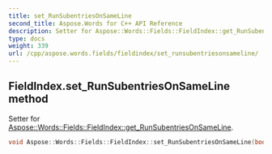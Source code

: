 ```yaml
---
title: set_RunSubentriesOnSameLine
second_title: Aspose.Words for C++ API Reference
description: Setter for Aspose::Words::Fields::FieldIndex::get_RunSubentriesOnSameLine. 
type: docs
weight: 339
url: /cpp/aspose.words.fields/fieldindex/set_runsubentriesonsameline/
---
```

## FieldIndex.set_RunSubentriesOnSameLine method


Setter for [Aspose::Words::Fields::FieldIndex::get_RunSubentriesOnSameLine](../get_runsubentriesonsameline/).

```cpp
void Aspose::Words::Fields::FieldIndex::set_RunSubentriesOnSameLine(bool value)
```

